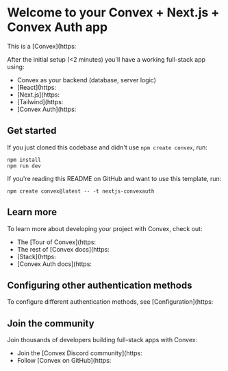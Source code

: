 # Welcome to your Convex + Next.js + Convex Auth app

This is a [Convex](https: 

After the initial setup (<2 minutes) you'll have a working full-stack app using:

- Convex as your backend (database, server logic)
- [React](https: 
- [Next.js](https: 
- [Tailwind](https: 
- [Convex Auth](https: 

## Get started

If you just cloned this codebase and didn't use `npm create convex`, run:

```
npm install
npm run dev
```

If you're reading this README on GitHub and want to use this template, run:

```
npm create convex@latest -- -t nextjs-convexauth
```

## Learn more

To learn more about developing your project with Convex, check out:

- The [Tour of Convex](https: 
- The rest of [Convex docs](https: 
- [Stack](https: 
- [Convex Auth docs](https: 

## Configuring other authentication methods

To configure different authentication methods, see [Configuration](https: 

## Join the community

Join thousands of developers building full-stack apps with Convex:

- Join the [Convex Discord community](https: 
- Follow [Convex on GitHub](https: 
